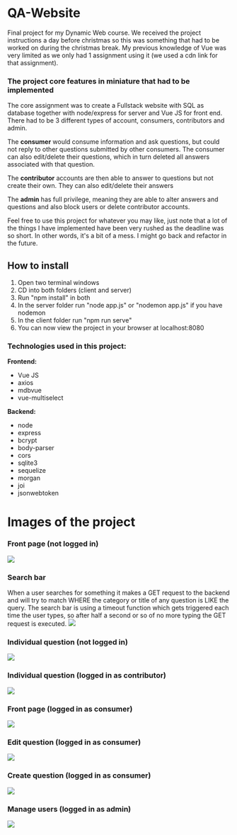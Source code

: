 # QA-Website
Final project for my Dynamic Web course. We received the project instructions a day before christmas so this was something that had to be worked on during the christmas break.
My previous knowledge of Vue was very limited as we only had 1 assignment using it (we used a cdn link for that assignment).

### The project core features in miniature that had to be implemented
The core assignment was to create a Fullstack website with SQL as database together with node/express for server and Vue JS for front end. There had to be 3 different types of account, consumers, contributors and admin.

The **consumer** would consume information and ask questions, but could not reply to other questions submitted by other consumers. The consumer can also edit/delete their questions, which in turn deleted all answers associated with that question.

The **contributor** accounts are then able to answer to questions but not create their own. They can also edit/delete their answers

The **admin** has full privilege, meaning they are able to alter answers and questions and also block users or delete contributor accounts.

Feel free to use this project for whatever you may like, just note that a lot of the things I have implemented have been very rushed as the deadline was so short. In other words, it's a bit of a mess. I might go back and refactor in the future.

## How to install
1. Open two terminal windows
2. CD into both folders (client and server)
3. Run "npm install" in both
4. In the server folder run "node app.js" or "nodemon app.js" if you have nodemon
5. In the client folder run "npm run serve"
6. You can now view the project in your browser at localhost:8080

### Technologies used in this project:

**Frontend:**
* Vue JS
* axios
* mdbvue
* vue-multiselect

**Backend:**
* node
* express
* bcrypt
* body-parser
* cors
* sqlite3
* sequelize
* morgan
* joi
* jsonwebtoken

# Images of the project

### Front page (not logged in)
![](https://i.gyazo.com/42a7a30a0582df2fe917750ae39651e3.png)

### Search bar
When a user searches for something it makes a GET request to the backend and will try to match WHERE the category or title of any question is LIKE the query.
The search bar is using a timeout function which gets triggered each time the user types, so after half a second or so of no more typing the GET request is executed.
![](https://i.gyazo.com/e083865c9d9ee00e63d9baf3453afd3a.png)

### Individual question (not logged in)
![](https://i.gyazo.com/6f502d888507913b559f2fdba3ba43c4.png)

### Individual question (logged in as contributor)
![](https://i.gyazo.com/f0b0cbb7aa31bb9d6c08282531cc883a.png)

### Front page (logged in as consumer)
![](https://i.gyazo.com/be275882e62d0b68299e254aa363cfec.png)

### Edit question (logged in as consumer)
![](https://i.gyazo.com/e1e5c8953fd48c54e38dee65a392d39b.png)

### Create question (logged in as consumer)
![](https://i.gyazo.com/3ed560f75fdfbf4539af37dbd8f54209.png)

### Manage users (logged in as admin)
![](https://i.gyazo.com/9ed634dbf25ac9c635c22f951a258833.png)
